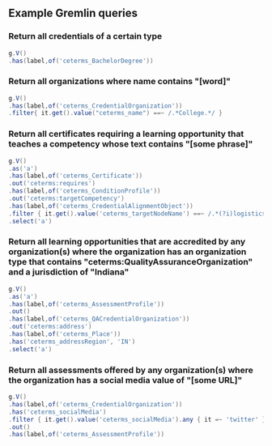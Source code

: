 ## Example Gremlin queries

### Return all credentials of a certain type

```groovy
g.V()
.has(label,of('ceterms_BachelorDegree'))
```

### Return all organizations where name contains "[word]"

```groovy
g.V()
.has(label,of('ceterms_CredentialOrganization'))
.filter{ it.get().value("ceterms_name") ==~ /.*College.*/ }
```

### Return all certificates requiring a learning opportunity that teaches a competency whose text contains "[some phrase]"

```groovy
g.V()
.as('a')
.has(label,of('ceterms_Certificate'))
.out('ceterms:requires')
.has(label,of('ceterms_ConditionProfile'))
.out('ceterms:targetCompetency')
.has(label,of('ceterms_CredentialAlignmentObject'))
.filter { it.get().value('ceterms_targetNodeName') ==~ /.*(?i)logistics.*/ }
.select('a')
```

### Return all learning opportunities that are accredited by any organization(s) where the organization has an organization type that contains "ceterms:QualityAssuranceOrganization" and a jurisdiction of "Indiana"

```groovy
g.V()
.as('a')
.has(label,of('ceterms_AssessmentProfile'))
.out()
.has(label,of('ceterms_QACredentialOrganization'))
.out('ceterms:address')
.has(label,of('ceterms_Place'))
.has('ceterms_addressRegion', 'IN')
.select('a')
```

### Return all assessments offered by any organization(s) where the organization has a social media value of "[some URL]"

```groovy
g.V()
.has(label,of('ceterms_CredentialOrganization'))
.has('ceterms_socialMedia')
.filter { it.get().value('ceterms_socialMedia').any { it =~ 'twitter' } }
.out()
.has(label,of('ceterms_AssessmentProfile'))
```
